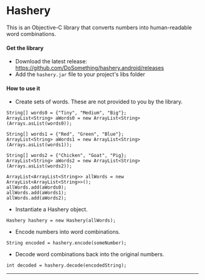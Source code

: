 # Hashery

This is an Objective-C library that converts numbers into human-readable word combinations.

#### Get the library

- Download the latest release: https://github.com/DoSomething/hashery.android/releases
- Add the `hashery.jar` file to your project's libs folder

#### How to use it

- Create sets of words. These are not provided to you by the library.

```
String[] words0 = {"Tiny", "Medium", "Big"};
ArrayList<String> aWords0 = new ArrayList<String>(Arrays.asList(words0));

String[] words1 = {"Red", "Green", "Blue"};
ArrayList<String> aWords1 = new ArrayList<String>(Arrays.asList(words1));

String[] words2 = {"Chicken", "Goat", "Pig};
ArrayList<String> aWords2 = new ArrayList<String>(Arrays.asList(words2));

ArrayList<ArrayList<String>> allWords = new ArrayList<ArrayList<String>>();
allWords.add(aWords0);
allWords.add(aWords1);
allWords.add(aWords2);
```

- Instantiate a Hashery object.

```
Hashery hashery = new Hashery(allWords);
```

- Encode numbers into word combinations.

```
String encoded = hashery.encode(someNumber);
```

- Decode word combinations back into the original numbers.

```
int decoded = hashery.decode(encodedString);
```

---